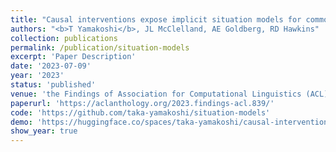 ```yaml
---
title: "Causal interventions expose implicit situation models for commonsense language understanding."
authors: "<b>T Yamakoshi</b>, JL McClelland, AE Goldberg, RD Hawkins"
collection: publications
permalink: /publication/situation-models
excerpt: 'Paper Description'
date: '2023-07-09'
year: '2023'
status: 'published'
venue: 'the Findings of Association for Computational Linguistics (ACL)'
paperurl: 'https://aclanthology.org/2023.findings-acl.839/'
code: 'https://github.com/taka-yamakoshi/situation-models'
demo: 'https://huggingface.co/spaces/taka-yamakoshi/causal-intervention-demo'
show_year: true
---
```


